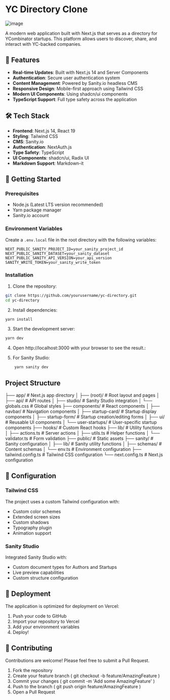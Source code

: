 # YC Directory Clone

![image](https://github.com/user-attachments/assets/743416c0-6dfd-46b4-9d20-663d3f85c70e)


A modern web application built with Next.js that serves as a directory for YCombinator startups. This platform allows users to discover, share, and interact with YC-backed companies.

## 🚀 Features

- **Real-time Updates**: Built with Next.js 14 and Server Components
- **Authentication**: Secure user authentication system
- **Content Management**: Powered by Sanity.io headless CMS
- **Responsive Design**: Mobile-first approach using Tailwind CSS
- **Modern UI Components**: Using shadcn/ui components
- **TypeScript Support**: Full type safety across the application

## 🛠️ Tech Stack

- **Frontend**: Next.js 14, React 19
- **Styling**: Tailwind CSS
- **CMS**: Sanity.io
- **Authentication**: NextAuth.js
- **Type Safety**: TypeScript
- **UI Components**: shadcn/ui, Radix UI
- **Markdown Support**: Markdown-it

## 🚦 Getting Started

### Prerequisites

- Node.js (Latest LTS version recommended)
- Yarn package manager
- Sanity.io account

### Environment Variables

Create a `.env.local` file in the root directory with the following variables:

```env
NEXT_PUBLIC_SANITY_PROJECT_ID=your_sanity_project_id
NEXT_PUBLIC_SANITY_DATASET=your_sanity_dataset
NEXT_PUBLIC_SANITY_API_VERSION=your_api_version
SANITY_WRITE_TOKEN=your_sanity_write_token
```

### Installation

1. Clone the repository:

```bash
git clone https://github.com/yourusername/yc-directory.git
cd yc-directory
```

2. Install dependencies:

```bash
yarn install
```

3. Start the development server:

```bash
yarn dev
```

4. Open http://localhost:3000 with your browser to see the result.:

5. For Sanity Studio:

```bash
	yarn sanity dev
```

## Project Structure

├── app/ # Next.js app directory
│ ├── (root)/ # Root layout and pages
│ ├── api/ # API routes
│ ├── studio/ # Sanity Studio integration
│ └── globals.css # Global styles
├── components/ # React components
│ ├── navbar/ # Navigation components
│ ├── startup-card/ # Startup display components
│ ├── startup-form/ # Startup creation/editing forms
│ ├── ui/ # Reusable UI components
│ └── user-startups/ # User-specific startup components
├── hooks/ # Custom React hooks
├── lib/ # Utility functions
│ ├── actions.ts # Server actions
│ ├── utils.ts # Helper functions
│ └── validator.ts # Form validation
├── public/ # Static assets
├── sanity/ # Sanity configuration
│ ├── lib/ # Sanity utility functions
│ ├── schemas/ # Content schemas
│ └── env.ts # Environment configuration
├── tailwind.config.ts # Tailwind CSS configuration
└── next.config.ts # Next.js configuration

## 🔧 Configuration

### Tailwind CSS

The project uses a custom Tailwind configuration with:

- Custom color schemes
- Extended screen sizes
- Custom shadows
- Typography plugin
- Animation support

### Sanity Studio

Integrated Sanity Studio with:

- Custom document types for Authors and Startups
- Live preview capabilities
- Custom structure configuration

## 🚀 Deployment

The application is optimized for deployment on Vercel:

1. Push your code to GitHub
2. Import your repository to Vercel
3. Add your environment variables
4. Deploy!

## 🤝 Contributing

Contributions are welcome! Please feel free to submit a Pull Request.

1. Fork the repository
2. Create your feature branch ( git checkout -b feature/AmazingFeature )
3. Commit your changes ( git commit -m 'Add some AmazingFeature' )
4. Push to the branch ( git push origin feature/AmazingFeature )
5. Open a Pull Request

